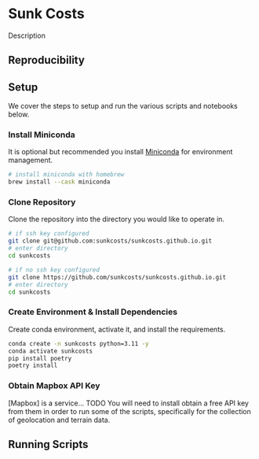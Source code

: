 # Sunk Costs

Description

## Reproducibility

## Setup

We cover the steps to setup and run the various scripts and notebooks below.

### Install Miniconda

It is optional but recommended you install [Miniconda](https://docs.conda.io/projects/miniconda/en/latest/) for environment management.

```bash
# install miniconda with homebrew
brew install --cask miniconda
```

### Clone Repository

Clone the repository into the directory you would like to operate in.

```bash
# if ssh key configured
git clone git@github.com:sunkcosts/sunkcosts.github.io.git
# enter directory
cd sunkcosts
```

```bash
# if no ssh key configured
git clone https://github.com/sunkcosts/sunkcosts.github.io.git
# enter directory
cd sunkcosts
```

### Create Environment & Install Dependencies

Create conda environment, activate it, and install the requirements.

```bash
conda create -n sunkcosts python=3.11 -y
conda activate sunkcosts
pip install poetry
poetry install
```

### Obtain Mapbox API Key

[Mapbox] is a service... TODO You will need to install obtain a free API key from them in order to run some of the scripts, specifically for the collection of geolocation and terrain data.




## Running Scripts


